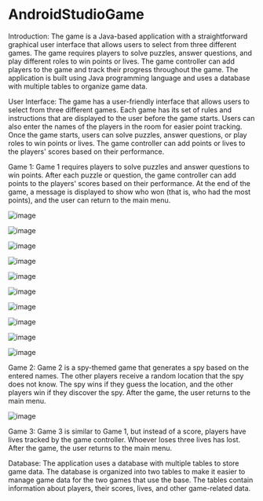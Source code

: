 # AndroidStudioGame
Introduction:
The game is a Java-based application with a straightforward graphical user interface that allows users to select from three different games. The game requires players to solve puzzles, answer questions, and play different roles to win points or lives. The game controller can add players to the game and track their progress throughout the game. The application is built using Java programming language and uses a database with multiple tables to organize game data.

User Interface:
The game has a user-friendly interface that allows users to select from three different games. Each game has its set of rules and instructions that are displayed to the user before the game starts. Users can also enter the names of the players in the room for easier point tracking. Once the game starts, users can solve puzzles, answer questions, or play roles to win points or lives. The game controller can add points or lives to the players' scores based on their performance.

Game 1:
Game 1 requires players to solve puzzles and answer questions to win points. After each puzzle or question, the game controller can add points to the players' scores based on their performance. At the end of the game, a message is displayed to show who won (that is, who had the most points), and the user can return to the main menu.

![image](https://user-images.githubusercontent.com/67857389/226103125-664b005e-5173-4c7d-8b9e-b29adf3f810e.png)

![image](https://user-images.githubusercontent.com/67857389/226103133-4b002de7-cdd9-45c5-9a37-68dfe949e89c.png)

![image](https://user-images.githubusercontent.com/67857389/226103137-a85e9f80-ff15-459b-a182-7c1e28bcf61b.png)

![image](https://user-images.githubusercontent.com/67857389/226103139-12f40439-9493-4e6f-bd3d-d0cbf6c44808.png)

![image](https://user-images.githubusercontent.com/67857389/226103465-09ac507d-c00f-414d-a822-f2fe5b2815b5.png)

![image](https://user-images.githubusercontent.com/67857389/226103476-f2d54b71-b35e-4208-a992-c4498dd17e05.png)

![image](https://user-images.githubusercontent.com/67857389/226103510-63f0da19-ca82-41c9-bd50-f90d3d846a83.png)

![image](https://user-images.githubusercontent.com/67857389/226103517-63b6b056-ff03-4f22-bf47-9edff45e9631.png)

![image](https://user-images.githubusercontent.com/67857389/226103525-69ad5659-9d68-4f06-b13c-ebcd70914766.png)

![image](https://user-images.githubusercontent.com/67857389/226103531-4aa48a4f-8122-462e-9b99-d16a197477d7.png)


Game 2:
Game 2 is a spy-themed game that generates a spy based on the entered names. The other players receive a random location that the spy does not know. The spy wins if they guess the location, and the other players win if they discover the spy. After the game, the user returns to the main menu.

![image](https://user-images.githubusercontent.com/67857389/226103543-27710694-568b-4bd3-a855-14c179fb81ef.png)

Game 3:
Game 3 is similar to Game 1, but instead of a score, players have lives tracked by the game controller. Whoever loses three lives has lost. After the game, the user returns to the main menu.

Database:
The application uses a database with multiple tables to store game data. The database is organized into two tables to make it easier to manage game data for the two games that use the base. The tables contain information about players, their scores, lives, and other game-related data.


